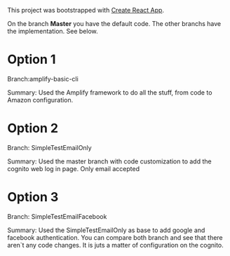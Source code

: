 This project was bootstrapped with [Create React App](https://github.com/facebook/create-react-app).

On the branch **Master** you have the default code. The other branchs have the implementation. See below.

# Option 1

Branch:amplify-basic-cli

Summary: Used the Amplify framework to do all the stuff, from code to Amazon configuration.

# Option 2

Branch: SimpleTestEmailOnly

Summary: Used the master branch with code customization to add the cognito web log in page. Only email accepted

# Option 3

Branch: SimpleTestEmailFacebook

Summary: Used the SimpleTestEmailOnly as base to add google and facebook authentication. You can compare both branch and see that there aren`t any code changes. It is juts a matter of configuration on the cognito.
